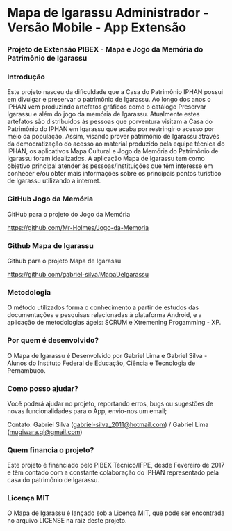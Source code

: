 # Mapa de Igarassu Administrador - Versão Mobile - App Extensão



### Projeto de Extensão PIBEX - Mapa e Jogo da Memória do Patrimônio de Igarassu



### Introdução

  Este projeto nasceu da dificuldade que a Casa do Patrimônio IPHAN possui em divulgar e preservar o patrimônio de Igarassu. Ao longo dos anos o IPHAN vem produzindo artefatos gráficos como o catálogo Preservar Igarassu e além do jogo da memória de Igarassu. Atualmente estes artefatos são distribuídos às pessoas que porventura visitam a Casa do Patrimônio do IPHAN em Igarassu que acaba por restringir o acesso por meio da população.
Assim, visando prover patrimônio de Igarassu através da democratização do acesso ao material produzido pela equipe técnica do IPHAN, os aplicativos Mapa Cultural e Jogo da Memória do Patrimônio de Igarassu foram idealizados.
 A aplicação Mapa de Igarassu tem como objetivo principal atender às pessoas/instituições que têm interesse em conhecer e/ou obter mais informações sobre os principais pontos turístico de Igarassu utilizando a internet.
 
### GitHub Jogo da Memória

GitHub para o projeto do Jogo da Memória 

https://github.com/Mr-Holmes/Jogo-da-Memoria


### Github Mapa de Igarassu

Github para o projeto Mapa de Igarassu

https://github.com/gabriel-silva/MapaDeIgarassu


### Metodologia

O método utilizados forma o conhecimento a partir de estudos das  documentações e pesquisas relacionadas à plataforma Android, e a aplicação de metodologias ágeis: SCRUM e Xtremening Progamming - XP.

 
### Por quem é desenvolvido?
 
O Mapa de Igarassu é Desenvolvido por Gabriel Lima e Gabriel Silva - Alunos do Instituto Federal de Educação, Ciência e Tecnologia de Pernambuco.

### Como posso ajudar?

Você poderá ajudar no projeto, reportando erros, bugs ou sugestões de novas funcionalidades para o App, envio-nos um email;

Contato: Gabriel Silva (gabriel-silva_2011@hotmail.com) / Gabriel Lima (mugiwara.gl@gmail.com) 
 

### Quem financia o projeto?

Este projeto é financiado pelo PIBEX Técnico/IFPE, desde Fevereiro de 2017 e têm contado com a constante colaboração do IPHAN representado pela casa do patrimônio de Igarassu.


### Licença MIT
 
O Mapa de Igarassu é lançado sob a Licença MIT, que pode ser encontrada no arquivo LICENSE na raiz deste projeto.
 

